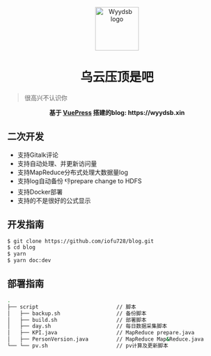 <p align="center"><a href="https://wyydsb.xin" target="_blank" rel="noopener noreferrer"><img width="100" src="https://cdn.nlark.com/yuque/0/2018/png/104214/1534957905839-d580e42e-3899-4403-be32-c068e5c9eef4.png" alt="Wyydsb logo"></a></p>
<h1 align="center">乌云压顶是吧</h1>

> 很高兴不认识你

<div align="center">
  <strong>
    基于 <a href="https://vuepress.vuejs.org/">VuePress</a> 搭建的blog: https://wyydsb.xin
  </strong>
</div>

## 二次开发
* 支持Gitalk评论
* 支持自动处理、并更新访问量
* 支持MapReduce分布式处理大数据量log
* 支持log自动备份 :-1:prepare change to HDFS
* 支持Docker部署
* 支持的不是很好的公式显示

## 开发指南

```bash
$ git clone https://github.com/iofu728/blog.git
$ cd blog
$ yarn
$ yarn doc:dev
```

## 部署指南
```bash
.
├── script                         // 脚本
│   ├── backup.sh                  // 备份脚本
│   ├── build.sh                   // 部署脚本
│   ├── day.sh                     // 每日数据采集脚本
│   ├── KPI.java                   // MapReduce prepare.java
│   ├── PersonVersion.java         // MapReduce Map&Reduce.java
└── └── pv.sh                      // pv计算及更新脚本
```



